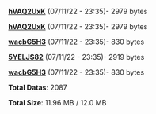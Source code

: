 [**hVAQ2UxK**](/data/hVAQ2UxK.txt) (07/11/22 - 23:35)- 2979 bytes

[**hVAQ2UxK**](/data/hVAQ2UxK.txt) (07/11/22 - 23:35)- 2979 bytes

[**wacbG5H3**](/data/wacbG5H3.txt) (07/11/22 - 23:35)- 830 bytes

[**5YELJS82**](/data/5YELJS82.txt) (07/11/22 - 23:35)- 2919 bytes

[**wacbG5H3**](/data/wacbG5H3.txt) (07/11/22 - 23:35)- 830 bytes

**Total Datas**: 2087

**Total Size**: 11.96 MB / 12.0 MB